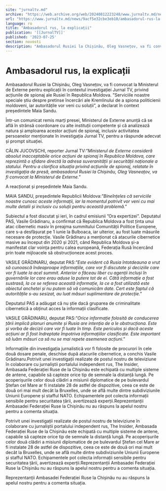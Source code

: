 ```yaml
---
site: "jurnaltv.md"
archive: "https://web.archive.org/web/20240812223248/www.jurnaltv.md/news/9acf5e32cbe3eb10/ambasadorul-rus-la-"
url: "https://www.jurnaltv.md/news/9acf5e32cbe3eb10/ambasadorul-rus-la-"
language: ro
title: "Ambasadorul rus, la explicații"
publication: '[[JurnalTV]]'
published: '2023-07-25'
section: novosti
description: "Ambasadorul Rusiei la Chișinău, Oleg Vasnețov, va fi convocat la Ministerul de Externe pentru explicații în contextul investigației Jurnal TV, privind acțiunile de spionaj ale Rusiei în Republica Moldova. ”Serviciile noastre speciale știu despre pretinse încercări ale Kremlinului de a spiona politicienii moldoveni, iar autoritățile vor veni cu soluții”, a declarat în context președintele Maia Sandu."
---
```


# Ambasadorul rus, la explicații

Ambasadorul Rusiei la Chișinău, Oleg Vasnețov, va fi convocat la Ministerul de Externe pentru explicații în contextul investigației Jurnal TV, privind acțiunile de spionaj ale Rusiei în Republica Moldova. ”Serviciile noastre speciale știu despre pretinse încercări ale Kremlinului de a spiona politicienii moldoveni, iar autoritățile vor veni cu soluții”, a declarat în context președintele Maia Sandu.

Într-un comunicat remis marți presei, Ministerul de Externe anunță că se află în strânsă coordonare cu alte instituții competente și că analizează natura și amploarea acestor acțiuni de spionaj, inclusiv activitatea persoanelor menționate în investigația Jurnal TV, pentru a răspunde adecvat și prompt situației.

CĂLIN JUCOVSCHI, reporter Jurnal TV:*"Ministerul de Externe consideră absolut inacceptabile orice acțiuni de spionaj în Republica Moldova, care reprezintă o sfidare directă la adresa suveranității și securității naționale a statului. Pentru a clarifica situația privind acțiunile de spionaj, relatate în investigația de presă, ambasadorul Rusiei la Chișinău, Oleg Vasneațov, va fi convocat la Ministerul de Externe."*

A reacționat și președintele Maia Sandu.

MAIA SANDU, președintele Republicii Moldova:*"Bineînțeles că serviciile noastre cunosc aceste informații, iar la momentul potrivit vor veni cu mai multe detalii și inclusiv cu soluții pentru această problemă."*

Subiectul a fost discutat și ieri, în cadrul emisiunii ”Ora expertizei”. Deputatul PAS, Vasile Grădinaru, a confirmat că Republica Moldova a fost ținta unui atac cibernetic masiv în preajma summitului Comunității Politice Europene, care s-a desfășurat pe 1 iunie la Bulboaca, iar ulterior, au fost luate măsurile necesare de protecție. Vasile Grădinaru a menționat că atacurile cibernetice masive au început din 2020 și 2021, când Republica Moldova și-a manifestat clar voința pentru calea europeană, Federația Rusă încercând prin toate mijloacele să obstrucționeze acest proces.

VASILE GRĂDINARU, deputat PAS:*"Este evident că Rusia întotdeauna a vrut să cunoască îndeaproape informațiile, care vor fi discutate și deciziile care vor fi luate la acel summit. Anterior o făceau liber cu agenții incluși în guvernările lor care erau aduse la putere tot de ei. Câtă informație a fost sustrasă, la ce se referea această informație, la ce a fost utilizată este obiectul anchetei și nu putem să vă comunicăm date. Cert este faptul că autoritățile s-au sesizat, au luat măsuri suplimentare de protecție."*

Deputatul PAS a adăugat că nu știe dacă gruparea de criminalitate cibernetică a obținut acces la informații clasificate.

VASILE GRĂDINARU, deputat PAS:*"Orice informație folosită de conducerea țării implică planuri anumite și Rusia are intenția de a le obstrucționa. Este și vorba de decizii care vor fi luate în timp. Este periculos și dacă aceste acțiuni ar fi fost îndreptate împotriva informațiilor clasificate. Este important să luăm măsuri ca să nu se mai repete asemenea acțiuni."*

Informațiile din investigația jurnalistică vor fi folosite de procurori în cele două dosare penale, deschise după atacurile cibernetice, a conchis Vasile Grădinaru.Potrivit unei investigații realizate de postul nostru de televiziune în colaborare cu jurnaliștii portalului independent rus, The Insider, Ambasada Federației Ruse de la Chișinău este echipată cu multiple sisteme de antene, capabile să capteze orice tip de semnale la distanță lungă. Pe acoperișurile celor două clădiri a misiunii diplomatice de pe bulevardul Ștefan cel Mare ar fi instalate 28 de astfel de dispozitive, ceea ce este de două ori mai mult decât la Bruxelles, unde se află multe dintre subdiviziunile Uniunii Europene și stafful NATO. Echipamentele pot colecta informații sensibile pentru securitatea țării, avertizează experții.Reprezentanții Ambasadei Federației Ruse la Chișinău nu au răspuns la apelul nostru pentru a comenta situația.

Potrivit unei investigații realizate de postul nostru de televiziune în colaborare cu jurnaliștii portalului independent rus, The Insider, Ambasada Federației Ruse de la Chișinău este echipată cu multiple sisteme de antene, capabile să capteze orice tip de semnale la distanță lungă. Pe acoperișurile celor două clădiri a misiunii diplomatice de pe bulevardul Ștefan cel Mare ar fi instalate 28 de astfel de dispozitive, ceea ce este de două ori mai mult decât la Bruxelles, unde se află multe dintre subdiviziunile Uniunii Europene și stafful NATO. Echipamentele pot colecta informații sensibile pentru securitatea țării, avertizează experții.Reprezentanții Ambasadei Federației Ruse la Chișinău nu au răspuns la apelul nostru pentru a comenta situația.

Reprezentanții Ambasadei Federației Ruse la Chișinău nu au răspuns la apelul nostru pentru a comenta situația.